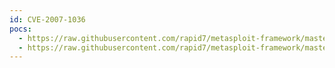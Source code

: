 ```yaml
---
id: CVE-2007-1036
pocs:
  - https://raw.githubusercontent.com/rapid7/metasploit-framework/master/modules/exploits/multi/http/jboss_invoke_deploy.rb
  - https://raw.githubusercontent.com/rapid7/metasploit-framework/master/modules/exploits/multi/http/jboss_maindeployer.rb
---
```

